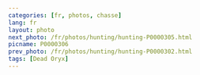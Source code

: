 ```yaml
---
categories: [fr, photos, chasse]
lang: fr
layout: photo
next_photo: /fr/photos/hunting/hunting-P0000305.html
picname: P0000306
prev_photo: /fr/photos/hunting/hunting-P0000302.html
tags: [Dead Oryx]
---
```

